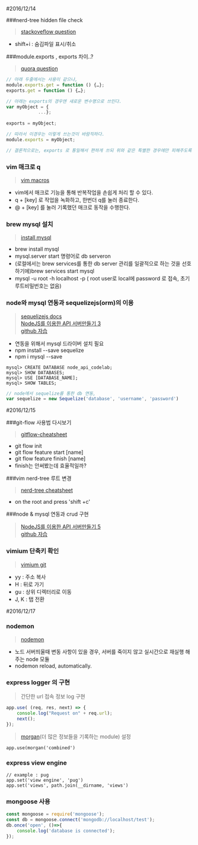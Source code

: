 #2016/12/14

###nerd-tree hidden file check
> [stackoveflow question](http://stackoverflow.com/questions/5057359/how-can-i-show-hidden-files-starting-with-period-in-nerdtree)  

* shift+i : 숨김파일 표시/취소

###module.exports , exports 차이..?

> [quora question](https://www.quora.com/What-is-difference-between-module-exports-and-export-in-node-js)  

```javascript
// 아래 두줄에서는 사용이 같으나,
module.exports.get = function () {…};
exports.get = function () {…};

// 아래는 exports의 경우엔 새로운 변수명으로 쓰인다.
var myObject = {
			...};
			
exports = myObject;

// 따라서 이경우는 이렇게 쓰는것이 바람직하다.
module.exports = myObject;

// 결론적으로는, exports 로 통일해서 편하게 쓰되 위와 같은 특별한 경우에만 피해주도록 하자.

```	

### vim 매크로 q
> [vim macros](http://vim.wikia.com/wiki/Macros)

* vim에서 매크로 기능을 통해 반복작업을 손쉽게 처리 할 수 있다.
* q + [key] 로 작업을 녹화하고, 한번더 q를 눌러 종료한다.
* @ + [key] 를 눌러 기록했던 매크로 동작을 수행한다.

### brew mysql 설치

> [install mysql](https://blog.joefallon.net/2013/10/install-mysql-on-mac-osx-using-homebrew/)

* brew install mysql
* mysql.server start 명령어로 db serveron 
* (로컬에서는 brew services를 통한 db server 관리를 일괄적으로 하는 것을 선호하기에)brew services start mysql
* mysql -u root -h localhost -p ( root user로 local에 password 로 접속, 초기 루트비밀번호는 없음)

### node와 mysql 연동과 sequelizejs(orm)의 이용
> [sequelizejs docs](http://docs.sequelizejs.com/en/v3/)  
> [NodeJS를 이용한 API 서버만들기 3](http://webframeworks.kr/tutorials/nodejs/api-server-by-nodejs-03/)  
> [github 자습](https://github.com/novelview9/study/tree/master/node_self/05_express_db_app)

* 연동을 위해서 mysql 드라이버 설치 필요
* npm install --save sequelize
* npm i mysql --save

```
mysql> CREATE DATABASE node_api_codelab;
mysql> SHOW DATABASES;
mysql> USE [DATABASE_NAME];
mysql> SHOW TABLES;
```

```javascript
// node에서 sequelize를 통한 db 연동,
var sequelize = new Sequelize('database', 'username', 'password')
```

#2016/12/15

###git-flow 사용법 다시보기

> [gitflow-cheatsheet](http://danielkummer.github.io/git-flow-cheatsheet/index.ko_KR.html)

* git flow init
* git flow feature start [name]
* git flow feature finish [name] 
* finish는 안써봤는데 효율적일까?

###vim nerd-tree 루트 변경
> [nerd-tree cheatsheet](https://www.cheatography.com/stepk/cheat-sheets/vim-nerdtree/)

* on the root and press 'shift +c'

###node & mysql 연동과 crud 구현
> [NodeJS를 이용한 API 서버만들기 5](http://webframeworks.kr/tutorials/nodejs/api-server-by-nodejs-05/)  
> [github 자습](https://github.com/novelview9/study/tree/master/node_self/05_express_db_app)


### vimium 단축키 확인
> [vimium git](https://github.com/philc/vimium/blob/9225b2a1b9baa96ca94c2fa23e4a293478223c7e/README.md)

* yy : 주소 복사
* H : 뒤로 가기
* gu : 상위 디렉터리로 이동
* J, K : 탭 전환

#2016/12/17

### nodemon

> [nodemon](https://nodemon.io/)

* 노드 서버띄울때 변동 사항이 있을 경우, 서버를 죽이지 않고 실시간으로 재실행 해주는 node 모듈
* nodemon reload, automatically.

### express logger 의 구현

> 간단한 url 접속 정보 log 구현

```javascript 
app.use( (req, res, next) => {
	console.log("Request on" + req.url);
	next();
});

```
> [morgan](https://www.npmjs.com/package/morgan)(더 많은 정보들을 기록하는 module) 설정

`app.use(morgan('combined')`



### express view engine

```javasciprt
// example : pug
app.set('view engine', 'pug')
app.set('views', path.join(__dirname, 'views')
``` 

### mongoose 사용

```javascript
const mongoose = require('mongoose');
const db = mongoose.connect('mongodb://localhost/test');
db.once('open', ()=>{
	console.log('database is connected');
});
```
